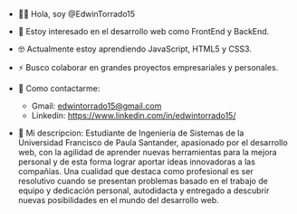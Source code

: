 - 🙋‍♂️ Hola, soy @EdwinTorrado15  
- 👀 Estoy interesado en el desarrollo web como FrontEnd y BackEnd.
- 🤓 Actualmente estoy aprendiendo JavaScript, HTML5 y CSS3.
- ⚡ Busco colaborar en grandes proyectos empresariales y personales.
- 📲 Como contactarme:
     -  Gmail: edwintorrado15@gmail.com
     -  Linkedin: https://www.linkedin.com/in/edwintorrado15/

- 📖 Mi descripcion: 
Estudiante de Ingeniería de Sistemas de la Universidad Francisco de Paula Santander, apasionado por el desarrollo web, con la agilidad de aprender nuevas herramientas para la mejora personal y de esta forma lograr aportar ideas innovadoras a las compañías. Una cualidad que destaca como profesional es ser resolutivo cuando se presentan problemas basado en el trabajo de equipo y dedicación personal, autodidacta y entregado a descubrir nuevas posibilidades en el mundo del desarrollo web.
<!---
EdwinTorrado15/EdwinTorrado15 is a ✨ special ✨ repository because its `README.md` (this file) appears on your GitHub profile.
You can click the Preview link to take a look at your changes.
--->
